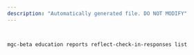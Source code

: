 ```yaml
---
description: "Automatically generated file. DO NOT MODIFY"
---
```


```bash


mgc-beta education reports reflect-check-in-responses list

```